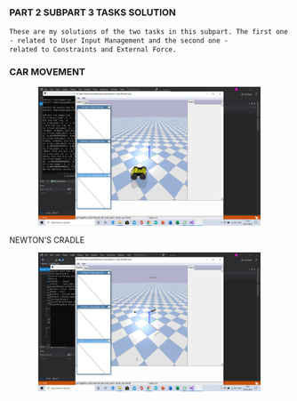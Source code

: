 ### PART 2 SUBPART 3 TASKS SOLUTION
    These are my solutions of the two tasks in this subpart. The first one - related to User Input Management and the second one - 
    related to Constraints and External Force.
### CAR MOVEMENT
    
 <p align="center">
 <img  width="400" height="250" src="https://github.com/Terabyte17/Robo-Summer-Camp-20/blob/master/Part2/Subpart%203/SOLUTION/car.png">
     </p>
NEWTON'S CRADLE
  <p align="center">
 <img  width="400" height="250" src="https://github.com/Terabyte17/Robo-Summer-Camp-20/blob/master/Part2/Subpart%203/SOLUTION/Newton%20Cradle.png">
    </p>
